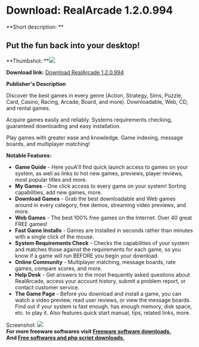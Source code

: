 # Download: RealArcade 1.2.0.994

**Short description: **

## Put the fun back into your desktop!

  
**Thumbshot: **![](http://www.freewarefiles.com/screenshot/realarcade_md.gif)   
  
**Download link:** [Download RealArcade 1.2.0.994](http://freesoftwares.boysofts.com/RealArcade_program_2305.html)  
  

**Publisher's Description**  
  

Discover the best games in every genre (Action, Strategy, Sims, Puzzle, Card,
Casino, Racing, Arcade, Board, and more). Downloadable, Web, CD, and rental
games.

Acquire games easily and reliably. Systems requirements checking, guaranteed
downloading and easy installation.

Play games with greater ease and knowledge. Game indexing, message boards, and
multiplayer matching!

**Notable Features:**

  * **Game Guide** \- Here youA'll find quick launch access to games on your system, as well as links to hot new games, previews, player reviews, most popular titles and more. 
  * **My Games** \- One click access to every game on your system! Sorting capabilities, add new games, more. 
  * **Download Games** \- Grab the best downloadable and Web games around in every category, free demos, streaming video previews, and more. 
  * **Web Games** \- The best 100% free games on the Internet. Over 40 great FREE games! 
  * **Fast Game Installs** \- Games are installed in seconds rather than minutes with a single click of the mouse. 
  * **System Requirements Check** \- Checks the capabilities of your system and matches those against the requirements for each game, so you know if a game will run BEFORE you begin your download. 
  * **Online Community** \- Multiplayer matching, message boards, rate games, compare scores, and more. 
  * **Help Desk** \- Get answers to the most frequently asked questions about RealArcade, access your account history, submit a problem report, or contact customer service. 
  * **The Game Page** \- Before you download and install a game, you can watch a video preview, read user reviews, or view the message boards. Find out if your system is fast enough, has enough memory, disk space, etc. to play it. Also features quick start manual, tips, related links, more. 

  
  
Screenshot: ![](http://www.freewarefiles.com/screenshot/realarcade.gif)  
**For more freeware softwares visit [Freeware software downloads.](http://freesoftwares.boysofts.com/)**   
**And [Free softwares and php script downloads.](http://www.boysofts.com/)**


